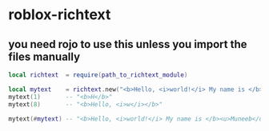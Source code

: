 # roblox-richtext

## you need rojo to use this unless you import the files manually

```lua
local richtext  = require(path_to_richtext_module)

local mytext    = richtext.new("<b>Hello, <i>world!</i> My name is </b><u>Muneeb</u>")
mytext(1)       -- "<b>H</b>"
mytext(8)       -- "<b>Hello, <i>w</i></b>"

mytext(#mytext) -- "<b>Hello, <i>world!</i> My name is </b><u>Muneeb</u>"
```
